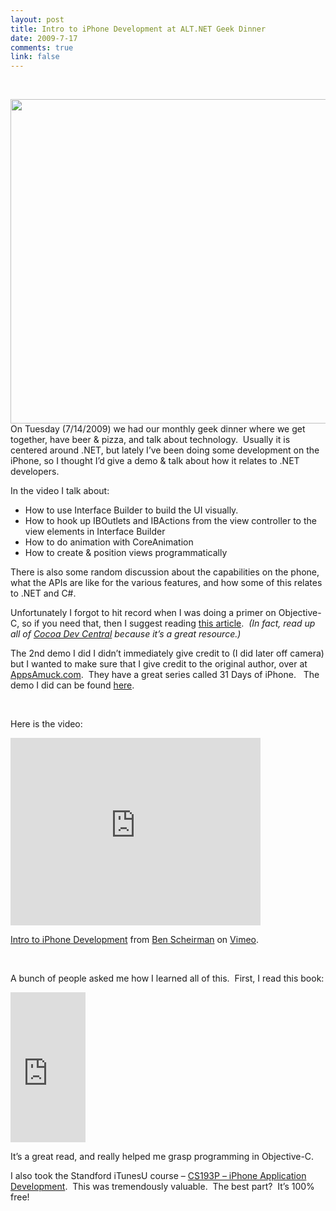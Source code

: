 ```yaml
--- 
layout: post
title: Intro to iPhone Development at ALT.NET Geek Dinner
date: 2009-7-17
comments: true
link: false
---
```

<p>&#160;</p>  <p><img src="/images/iphone-mov_3_.png" align="left"  height="519"  /> </p>  <p>On Tuesday (7/14/2009) we had our monthly geek dinner where we get together, have beer &amp; pizza, and talk about technology.&#160; Usually it is centered around .NET, but lately I’ve been doing some development on the iPhone, so I thought I’d give a demo &amp; talk about how it relates to .NET developers.</p>  <p>In the video I talk about:</p>  <ul>   <li>How to use Interface Builder to build the UI visually. </li>    <li>How to hook up IBOutlets and IBActions from the view controller to the view elements in Interface Builder </li>    <li>How to do animation with CoreAnimation </li>    <li>How to create &amp; position views programmatically </li> </ul>  <p>There is also some random discussion about the capabilities on the phone, what the APIs are like for the various features, and how some of this relates to .NET and C#.</p>  <p>Unfortunately I forgot to hit record when I was doing a primer on Objective-C, so if you need that, then I suggest reading <a href="http://cocoadevcentral.com/d/learn_objectivec/" target="_blank">this article</a>.&#160; <em>(In fact, read up all of <a href="http://cocoadevcentral.com/" target="_blank">Cocoa Dev Central</a> because it’s a great resource.)</em></p>  <p>The 2nd demo I did I didn’t immediately give credit to (I did later off camera) but I wanted to make sure that I give credit to the original author, over at <a href="http://appsamuck.com/" target="_blank">AppsAmuck.com</a>.&#160; They have a great series called 31 Days of iPhone.&#160;&#160; The demo I did can be found <a href="http://appsamuck.com/day9.html" target="_blank">here</a>.</p>  <p>&#160;</p>  <p>Here is the video:</p> <object width="400" height="300"><param name="allowfullscreen" value="true" /><param name="allowscriptaccess" value="always" /><param name="movie" value="http://vimeo.com/moogaloop.swf?clip_id=5642740&amp;server=vimeo.com&amp;show_title=1&amp;show_byline=1&amp;show_portrait=0&amp;color=00ADEF&amp;fullscreen=1" /><embed src="http://vimeo.com/moogaloop.swf?clip_id=5642740&amp;server=vimeo.com&amp;show_title=1&amp;show_byline=1&amp;show_portrait=0&amp;color=00ADEF&amp;fullscreen=1" type="application/x-shockwave-flash" allowfullscreen="true" allowscriptaccess="always" width="400" height="300"></embed></object>  <p><a href="http://vimeo.com/5642740">Intro to iPhone Development</a> from <a href="http://vimeo.com/user1579700">Ben Scheirman</a> on <a href="http://vimeo.com">Vimeo</a>.</p>  <p>&#160;</p>  <p>A bunch of people asked me how I learned all of this.&#160; First, I read this book:</p> <iframe style="width: 120px; height: 240px" marginheight="0" src="http://rcm.amazon.com/e/cm?lt1=_blank&amp;bc1=FFFFFF&amp;IS2=1&amp;npa=1&amp;bg1=FFFFFF&amp;fc1=000000&amp;lc1=0000FF&amp;t=flux88com-20&amp;o=1&amp;p=8&amp;l=as1&amp;m=amazon&amp;f=ifr&amp;md=10FE9736YVPPT7A0FBG2&amp;asins=0321503619" frameborder="0" marginwidth="0" scrolling="no"></iframe>  <p>It’s a great read, and really helped me grasp programming in Objective-C.</p>  <p>I also took the Standford iTunesU course – <a href="http://www.stanford.edu/class/cs193p/cgi-bin/index.php" target="_blank">CS193P – iPhone Application Development</a>.&#160; This was tremendously valuable.&#160; The best part?&#160; It’s 100% free!</p>
